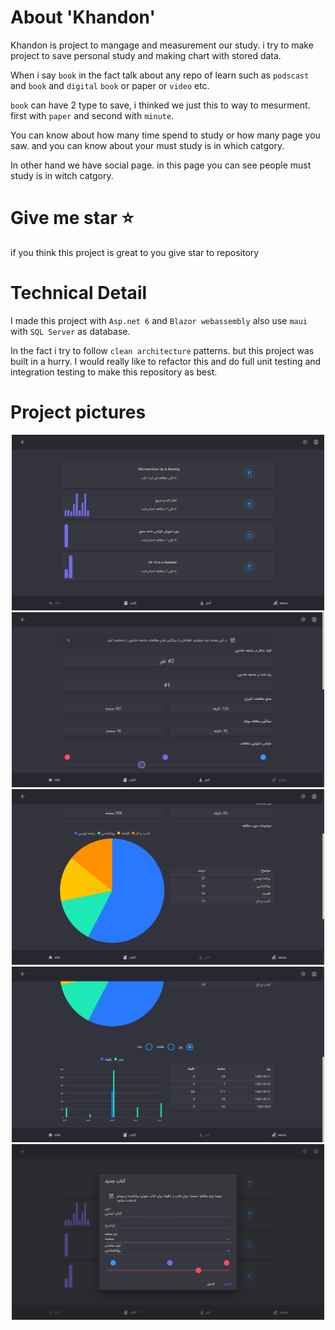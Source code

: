 ﻿

# About 'Khandon'
Khandon is project to mangage and measurement our study. i try to make project to save personal study and making chart with stored data.

When i say `book` in the fact talk about any repo of learn such as `podscast` and `book` and `digital` `book` or paper or `video` etc.

`book` can have 2 type to save, i thinked we just this to way to mesurment. first with `paper` and second with `minute`.

You can know about how many time spend to study or how many page you saw. and you can know about your must study is in which catgory.

In other hand we have social page. in this page you can see people must study is in witch catgory.

# Give me star ⭐️

if you think this project is great to you give star to repository

# Technical Detail
I made this project with `Asp.net 6` and `Blazor webassembly` also use `maui` with `SQL Server` as database.

In the fact i try to follow `clean architecture` patterns. but this project was built in a hurry. I would really like to refactor this and do full unit testing and integration testing to make this repository as best.

# Project pictures


<div align=center>
<img src="https://raw.githubusercontent.com/AlirezaSejdeii/alirezasejdeii/main/pic/1.png" style="width:500px"/>
<img src="https://raw.githubusercontent.com/AlirezaSejdeii/alirezasejdeii/main/pic/2.png" style="width:500px"/>
<img src="https://raw.githubusercontent.com/AlirezaSejdeii/alirezasejdeii/main/pic/3.png" style="width:500px"/>
<img src="https://raw.githubusercontent.com/AlirezaSejdeii/alirezasejdeii/main/pic/4.png" style="width:500px"/>
<img src="https://raw.githubusercontent.com/AlirezaSejdeii/alirezasejdeii/main/pic/5.png" style="width:500px"/>
</div>
